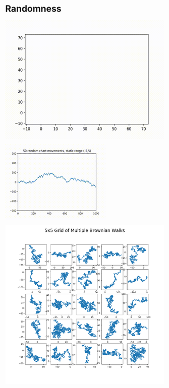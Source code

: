 # Randomness

![2D Brownian Motion](https://github.com/cipher982/randomness/blob/master/media/brownian_2_motion_half.gif "2D Brownian Motion")

![Ticker Animation](https://github.com/cipher982/randomness/blob/master/media/ticker_animation_test.gif "Ticker Animation")

![Brownian Motion Grid](https://github.com/cipher982/randomness/blob/master/media/brownian_model_grid.png "Brownian Motion Grid")
